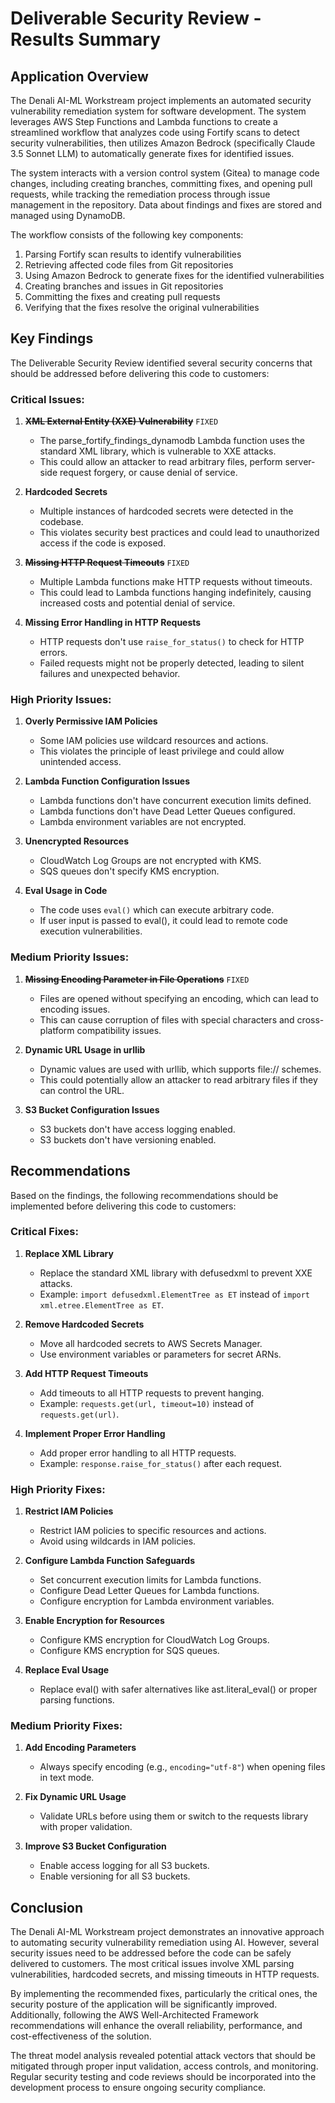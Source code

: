 # Deliverable Security Review - Results Summary

## Application Overview

The Denali AI-ML Workstream project implements an automated security vulnerability remediation system for software development. The system leverages AWS Step Functions and Lambda functions to create a streamlined workflow that analyzes code using Fortify scans to detect security vulnerabilities, then utilizes Amazon Bedrock (specifically Claude 3.5 Sonnet LLM) to automatically generate fixes for identified issues. 

The system interacts with a version control system (Gitea) to manage code changes, including creating branches, committing fixes, and opening pull requests, while tracking the remediation process through issue management in the repository. Data about findings and fixes are stored and managed using DynamoDB.

The workflow consists of the following key components:
1. Parsing Fortify scan results to identify vulnerabilities
2. Retrieving affected code files from Git repositories
3. Using Amazon Bedrock to generate fixes for the identified vulnerabilities
4. Creating branches and issues in Git repositories
5. Committing the fixes and creating pull requests
6. Verifying that the fixes resolve the original vulnerabilities

## Key Findings

The Deliverable Security Review identified several security concerns that should be addressed before delivering this code to customers:

### Critical Issues:

1. ~~**XML External Entity (XXE) Vulnerability**~~ `FIXED`
   - The parse_fortify_findings_dynamodb Lambda function uses the standard XML library, which is vulnerable to XXE attacks.
   - This could allow an attacker to read arbitrary files, perform server-side request forgery, or cause denial of service.

2. **Hardcoded Secrets**
   - Multiple instances of hardcoded secrets were detected in the codebase.
   - This violates security best practices and could lead to unauthorized access if the code is exposed.

3. ~~**Missing HTTP Request Timeouts**~~ `FIXED`
   - Multiple Lambda functions make HTTP requests without timeouts.
   - This could lead to Lambda functions hanging indefinitely, causing increased costs and potential denial of service.

4. **Missing Error Handling in HTTP Requests**
   - HTTP requests don't use `raise_for_status()` to check for HTTP errors.
   - Failed requests might not be properly detected, leading to silent failures and unexpected behavior.

### High Priority Issues:

1. **Overly Permissive IAM Policies**
   - Some IAM policies use wildcard resources and actions.
   - This violates the principle of least privilege and could allow unintended access.

2. **Lambda Function Configuration Issues**
   - Lambda functions don't have concurrent execution limits defined.
   - Lambda functions don't have Dead Letter Queues configured.
   - Lambda environment variables are not encrypted.

3. **Unencrypted Resources**
   - CloudWatch Log Groups are not encrypted with KMS.
   - SQS queues don't specify KMS encryption.

4. **Eval Usage in Code**
   - The code uses `eval()` which can execute arbitrary code.
   - If user input is passed to eval(), it could lead to remote code execution vulnerabilities.

### Medium Priority Issues:

1. ~~**Missing Encoding Parameter in File Operations**~~ `FIXED`
   - Files are opened without specifying an encoding, which can lead to encoding issues.
   - This can cause corruption of files with special characters and cross-platform compatibility issues.

2. **Dynamic URL Usage in urllib**
   - Dynamic values are used with urllib, which supports file:// schemes.
   - This could potentially allow an attacker to read arbitrary files if they can control the URL.

3. **S3 Bucket Configuration Issues**
   - S3 buckets don't have access logging enabled.
   - S3 buckets don't have versioning enabled.

## Recommendations

Based on the findings, the following recommendations should be implemented before delivering this code to customers:

### Critical Fixes:

1. **Replace XML Library**
   - Replace the standard XML library with defusedxml to prevent XXE attacks.
   - Example: `import defusedxml.ElementTree as ET` instead of `import xml.etree.ElementTree as ET`.

2. **Remove Hardcoded Secrets**
   - Move all hardcoded secrets to AWS Secrets Manager.
   - Use environment variables or parameters for secret ARNs.

3. **Add HTTP Request Timeouts**
   - Add timeouts to all HTTP requests to prevent hanging.
   - Example: `requests.get(url, timeout=10)` instead of `requests.get(url)`.

4. **Implement Proper Error Handling**
   - Add proper error handling to all HTTP requests.
   - Example: `response.raise_for_status()` after each request.

### High Priority Fixes:

1. **Restrict IAM Policies**
   - Restrict IAM policies to specific resources and actions.
   - Avoid using wildcards in IAM policies.

2. **Configure Lambda Function Safeguards**
   - Set concurrent execution limits for Lambda functions.
   - Configure Dead Letter Queues for Lambda functions.
   - Configure encryption for Lambda environment variables.

3. **Enable Encryption for Resources**
   - Configure KMS encryption for CloudWatch Log Groups.
   - Configure KMS encryption for SQS queues.

4. **Replace Eval Usage**
   - Replace eval() with safer alternatives like ast.literal_eval() or proper parsing functions.

### Medium Priority Fixes:

1. **Add Encoding Parameters**
   - Always specify encoding (e.g., `encoding="utf-8"`) when opening files in text mode.

2. **Fix Dynamic URL Usage**
   - Validate URLs before using them or switch to the requests library with proper validation.

3. **Improve S3 Bucket Configuration**
   - Enable access logging for all S3 buckets.
   - Enable versioning for all S3 buckets.

## Conclusion

The Denali AI-ML Workstream project demonstrates an innovative approach to automating security vulnerability remediation using AI. However, several security issues need to be addressed before the code can be safely delivered to customers. The most critical issues involve XML parsing vulnerabilities, hardcoded secrets, and missing timeouts in HTTP requests.

By implementing the recommended fixes, particularly the critical ones, the security posture of the application will be significantly improved. Additionally, following the AWS Well-Architected Framework recommendations will enhance the overall reliability, performance, and cost-effectiveness of the solution.

The threat model analysis revealed potential attack vectors that should be mitigated through proper input validation, access controls, and monitoring. Regular security testing and code reviews should be incorporated into the development process to ensure ongoing security compliance.
